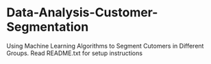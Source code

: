 # Data-Analysis-Customer-Segmentation
Using Machine Learning Algorithms to Segment Cutomers in Different Groups.
Read README.txt for setup instructions
